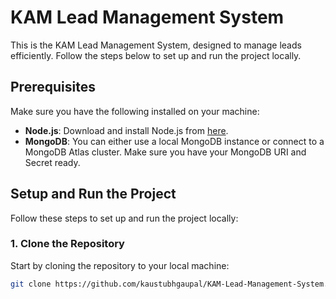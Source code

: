 
# KAM Lead Management System

This is the KAM Lead Management System, designed to manage leads efficiently. Follow the steps below to set up and run the project locally.

## Prerequisites

Make sure you have the following installed on your machine:

- **Node.js**: Download and install Node.js from [here](https://nodejs.org/).
- **MongoDB**: You can either use a local MongoDB instance or connect to a MongoDB Atlas cluster. Make sure you have your MongoDB URI and Secret ready.

## Setup and Run the Project

Follow these steps to set up and run the project locally:

### 1. Clone the Repository

Start by cloning the repository to your local machine:

```bash
git clone https://github.com/kaustubhgaupal/KAM-Lead-Management-System.git
